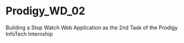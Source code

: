 # Prodigy_WD_02
Building a Stop Watch Web Application as the 2nd Task of the Prodigy InfoTech Internship
